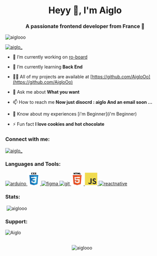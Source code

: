 <h1 align="center">Heyy 👋, I'm Aiglo</h1>
<h3 align="center">A passionate frontend developer from France 🥖</h3>

<p align="left"> <img src="https://komarev.com/ghpvc/?username=aiglooo&label=Profile%20views&color=0e75b6&style=flat" alt="aiglooo" /> </p>

<p align="left"> <a href="https://twitter.com/aiglo_" target="blank"><img src="https://img.shields.io/twitter/follow/aiglo_?logo=twitter&style=for-the-badge" alt="aiglo_" /></a> </p>

- 🔭 I’m currently working on [ro-board](ro-board.com)

- 🌱 I’m currently learning **Back End**

- 👨‍💻 All of my projects are available at [https://github.com/AigloOo](https://github.com/AigloOo)

- 💬 Ask me about **What you want**

- 📫 How to reach me **Now just disocrd : aiglo And an email soon ...**

- 📄 Know about my experiences [i'm Beginner](i'm Beginner)

- ⚡ Fun fact **I love cookies and hot chocolate**

<h3 align="left">Connect with me:</h3>
<p align="left">
<a href="https://twitter.com/aiglo_" target="blank"><img align="center" src="https://raw.githubusercontent.com/rahuldkjain/github-profile-readme-generator/master/src/images/icons/Social/twitter.svg" alt="aiglo_" height="30" width="40" /></a>
</p>

<h3 align="left">Languages and Tools:</h3>
<p align="left"> <a href="https://www.arduino.cc/" target="_blank" rel="noreferrer"> <img src="https://cdn.worldvectorlogo.com/logos/arduino-1.svg" alt="arduino" width="40" height="40"/> </a> <a href="https://www.w3schools.com/css/" target="_blank" rel="noreferrer"> <img src="https://raw.githubusercontent.com/devicons/devicon/master/icons/css3/css3-original-wordmark.svg" alt="css3" width="40" height="40"/> </a> <a href="https://www.figma.com/" target="_blank" rel="noreferrer"> <img src="https://www.vectorlogo.zone/logos/figma/figma-icon.svg" alt="figma" width="40" height="40"/> </a> <a href="https://git-scm.com/" target="_blank" rel="noreferrer"> <img src="https://www.vectorlogo.zone/logos/git-scm/git-scm-icon.svg" alt="git" width="40" height="40"/> </a> <a href="https://www.w3.org/html/" target="_blank" rel="noreferrer"> <img src="https://raw.githubusercontent.com/devicons/devicon/master/icons/html5/html5-original-wordmark.svg" alt="html5" width="40" height="40"/> </a> <a href="https://developer.mozilla.org/en-US/docs/Web/JavaScript" target="_blank" rel="noreferrer"> <img src="https://raw.githubusercontent.com/devicons/devicon/master/icons/javascript/javascript-original.svg" alt="javascript" width="40" height="40"/> </a> <a href="https://reactnative.dev/" target="_blank" rel="noreferrer"> <img src="https://reactnative.dev/img/header_logo.svg" alt="reactnative" width="40" height="40"/> </a> </p>
<h3 align="left">Stats:</h3>
<p align="left">&nbsp;<img align="center" src="https://github-readme-stats.vercel.app/api?username=aiglooo&show_icons=true&locale=en" alt="aiglooo" align="left" /></p>

<h3 align="left">Support:</h3>
<p><a href="https://www.buymeacoffee.com/Aiglo"> <img align="left" src="https://cdn.buymeacoffee.com/buttons/v2/default-yellow.png" height="50" width="210" alt="Aiglo" /></a></p><br><br>


<p><img align="left" src="https://github-readme-stats.vercel.app/api/top-langs?username=aiglooo&show_icons=true&locale=fr&layout=compact" alt="aiglooo" /></p>

